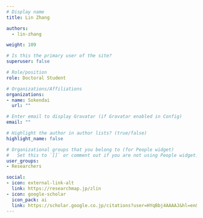 ```yaml
---
# Display name
title: Lin Zhang

authors: 
  - lin-zhang

weight: 109

# Is this the primary user of the site?
superuser: false

# Role/position
role: Doctoral Student

# Organizations/Affiliations
organizations:
- name: Sokendai
  url: ""

# Enter email to display Gravatar (if Gravatar enabled in Config)
email: ""

# Highlight the author in author lists? (true/false)
highlight_name: false

# Organizational groups that you belong to (for People widget)
#   Set this to `[]` or comment out if you are not using People widget.
user_groups:
- Researchers

social:
- icon: external-link-alt
  link: https://researchmap.jp/zlin
- icon: google-scholar
  icon_pack: ai
  link: https://scholar.google.co.jp/citations?user=HYqBbj4AAAAJ&hl=en&oi=ao
---
```

